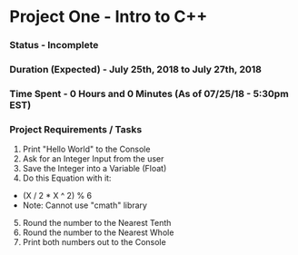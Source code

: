 # Project One - Intro to C++
### Status - Incomplete
### Duration (Expected) - July 25th, 2018 to July 27th, 2018
### Time Spent - 0 Hours and 0 Minutes (As of 07/25/18 - 5:30pm EST)

### Project Requirements / Tasks

1. Print "Hello World" to the Console
2. Ask for an Integer Input from the user
3. Save the Integer into a Variable (Float)
4. Do this Equation with it:
  * (X / 2 * X ^ 2) % 6
  * Note: Cannot use "cmath" library
5. Round the number to the Nearest Tenth
6. Round the number to the Nearest Whole
7. Print both numbers out to the Console

